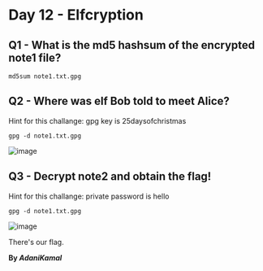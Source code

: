 # Day 12 - Elfcryption

## Q1 - What is the md5 hashsum of the encrypted note1 file?

```
md5sum note1.txt.gpg 
```

## Q2 - Where was elf Bob told to meet Alice?

Hint for this challange: gpg key is 25daysofchristmas

```
gpg -d note1.txt.gpg
```

![image](https://user-images.githubusercontent.com/44063862/83960463-b22f0c80-a8bb-11ea-99bd-cb7d124fb7d5.png)

## Q3 - Decrypt note2 and obtain the flag!

Hint for this challange: private password is hello

```
gpg -d note1.txt.gpg
```

![image](https://user-images.githubusercontent.com/44063862/83960929-e9ec8300-a8c0-11ea-980b-50d9a4e91de0.png)

There's our flag.

**By _AdaniKamal_**
